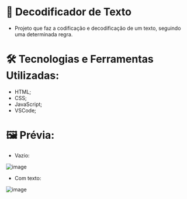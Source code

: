 # 📝 Decodificador de Texto

- Projeto que faz a codificação e decodificação de um texto, seguindo uma determinada regra.

##

# 🛠 Tecnologias e Ferramentas Utilizadas:

- HTML;
- CSS;
- JavaScript;
- VSCode;

##

# 🖼 Prévia:

- Vazio:

![image](https://github.com/GabrielBitral/decoder/assets/77023882/c3ba49c9-432c-4048-bb09-3bdd13908d67)


- Com texto:

![image](https://github.com/GabrielBitral/decoder/assets/77023882/64873fe4-ae45-44c8-be65-8ca928479184)


